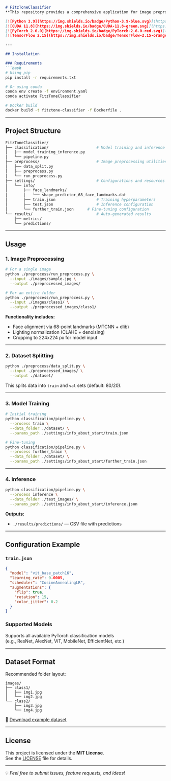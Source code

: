 ```markdown
# FitzToneClassifier
**This repository provides a comprehensive application for image preprocessing, training, and inference of PyTorch classifiers, including skin tone classification based on the Fitzpatrick scale.**

[![Python 3.9](https://img.shields.io/badge/Python-3.9-blue.svg)](https://www.python.org/)
[![CUDA 11.8](https://img.shields.io/badge/CUDA-11.8-green.svg)](https://developer.nvidia.com/cuda-toolkit)
[![PyTorch 2.6.0](https://img.shields.io/badge/PyTorch-2.6.0-red.svg)](https://pytorch.org/)
[![TensorFlow 2.15](https://img.shields.io/badge/TensorFlow-2.15-orange.svg)](https://www.tensorflow.org/)

---

## Installation

### Requirements
```bash
# Using pip
pip install -r requirements.txt

# Or using conda
conda env create -f environment.yaml
conda activate FitzToneClassifier

# Docker build
docker build -t fitztone-classifier -f Dockerfile .
```

---

## Project Structure

```bash
FitzToneClassifier/
├── classification/          			# Model training and inference logic
│   ├── model_training_inference.py  	
│   └── pipeline.py          			
├── preprocess/              			# Image preprocessing utilities
│   ├── data_split.py        			
│   ├── preprocess.py        			
│   └── run_preprocess.py    			
├── settings/                			# Configurations and resources
│   └── info/
│       ├── face_landmarks/  			
│       │   └── shape_predictor_68_face_landmarks.dat
│       ├── train.json      			# Training hyperparameters
│       ├── test.json        			# Inference configuration
│       └── further_train.json 		# Fine-tuning configuration
└── results/                 			# Auto-generated results
    ├── metrics/             			
    └── predictions/         			
```

---

## Usage

### 1. Image Preprocessing
```bash
# For a single image
python ./preprocess/run_preprocess.py \
  --input ./images/sample.jpg \
  --output ./preprocessed_images/

# For an entire folder
python ./preprocess/run_preprocess.py \
  --input ./images/class1/ \
  --output ./preprocessed_images/class1/
```
**Functionality includes:**  
- Face alignment via 68-point landmarks (MTCNN + dlib)  
- Lighting normalization (CLAHE + denoising)  
- Cropping to 224x224 px for model input

---

### 2. Dataset Splitting
```bash
python ./preprocess/data_split.py \
  --input ./preprocessed_images/ \
  --output ./dataset/
```
This splits data into `train` and `val` sets (default: 80/20).

---

### 3. Model Training
```bash
# Initial training
python classification/pipeline.py \
  --process train \
  --data_folder ./dataset/ \
  --params_path ./settings/info_about_start/train.json

# Fine-tuning
python classification/pipeline.py \
  --process further_train \
  --data_folder ./dataset/ \
  --params_path ./settings/info_about_start/further_train.json
```

---

### 4. Inference
```bash
python classification/pipeline.py \
  --process inference \
  --data_folder ./test_images/ \
  --params_path ./settings/info_about_start/inference.json
```
**Outputs:**  
- `./results/predictions/` — CSV file with predictions

---

## Configuration Example

### `train.json`
```json
{
  "model": "vit_base_patch16",
  "learning_rate": 0.0005,
  "scheduler": "CosineAnnealingLR",
  "augmentations": {
    "flip": true,
    "rotation": 15,
    "color_jitter": 0.2
  }
}
```

### Supported Models
Supports all available PyTorch classification models  
(e.g., ResNet, AlexNet, ViT, MobileNet, EfficientNet, etc.)

---

## Dataset Format

Recommended folder layout:
```
images/
├── class1/
│   ├── img1.jpg
│   └── img2.jpg
└── class2/
    ├── img3.jpg
    └── img4.jpg
```
📎 [Download example dataset](https://drive.google.com/drive/folders/1ww_i0yUb3gqbqMPvxnUKHfRhr1zUsttZ)

---

## License

This project is licensed under the **MIT License**.  
See the [LICENSE](LICENSE) file for details.

---

💡 *Feel free to submit issues, feature requests, and ideas!*
